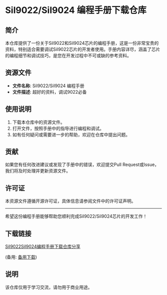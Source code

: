 # SiI9022/SiI9024 编程手册下载仓库

## 简介

本仓库提供了一份关于SiI9022和SiI9024芯片的编程手册，这是一份非常宝贵的资料，特别适合需要调试SiI9022芯片的开发者使用。手册内容详尽，涵盖了芯片的编程细节和调试技巧，是您在开发过程中不可或缺的参考资料。

## 资源文件

- **文件名称**: SiI9022/SiI9024 编程手册
- **文件描述**: 超好的资料，调试9022必备

## 使用说明

1. 下载本仓库中的资源文件。
2. 打开文件，按照手册中的指导进行编程和调试。
3. 如有任何疑问或需要进一步的帮助，欢迎在仓库中提出问题。

## 贡献

如果您有任何改进建议或发现了手册中的错误，欢迎提交Pull Request或Issue，我们将及时处理并更新资源文件。

## 许可证

本资源文件遵循开源许可证，具体信息请参阅文件中的许可证声明。

---

希望这份编程手册能够帮助您顺利完成SiI9022/SiI9024芯片的开发工作！

## 下载链接
[SiI9022SiI9024编程手册下载仓库分享](https://pan.quark.cn/s/53d1fe3348fc) 

(备用: [备用下载](https://pan.baidu.com/s/1SoWypQ7cROA0XENC_YXeLg?pwd=1234))

## 说明

该仓库仅用于学习交流，请勿用于商业用途。
